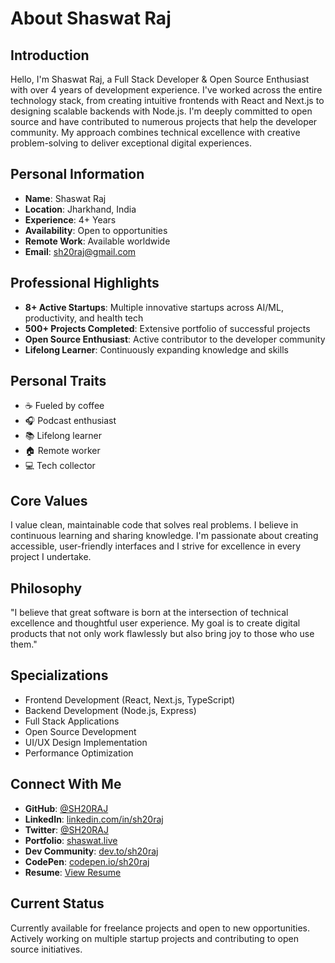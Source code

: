 # About Shaswat Raj

## Introduction

Hello, I'm Shaswat Raj, a Full Stack Developer & Open Source Enthusiast with over 4 years of development experience. I've worked across the entire technology stack, from creating intuitive frontends with React and Next.js to designing scalable backends with Node.js. I'm deeply committed to open source and have contributed to numerous projects that help the developer community. My approach combines technical excellence with creative problem-solving to deliver exceptional digital experiences.

## Personal Information

- **Name**: Shaswat Raj
- **Location**: Jharkhand, India
- **Experience**: 4+ Years
- **Availability**: Open to opportunities
- **Remote Work**: Available worldwide
- **Email**: sh20raj@gmail.com

## Professional Highlights

- **8+ Active Startups**: Multiple innovative startups across AI/ML, productivity, and health tech
- **500+ Projects Completed**: Extensive portfolio of successful projects
- **Open Source Enthusiast**: Active contributor to the developer community
- **Lifelong Learner**: Continuously expanding knowledge and skills

## Personal Traits

- ☕ Fueled by coffee
- 🎧 Podcast enthusiast
- 📚 Lifelong learner
- 🏠 Remote worker
- 💻 Tech collector

## Core Values

I value clean, maintainable code that solves real problems. I believe in continuous learning and sharing knowledge. I'm passionate about creating accessible, user-friendly interfaces and I strive for excellence in every project I undertake.

## Philosophy

"I believe that great software is born at the intersection of technical excellence and thoughtful user experience. My goal is to create digital products that not only work flawlessly but also bring joy to those who use them."

## Specializations

- Frontend Development (React, Next.js, TypeScript)
- Backend Development (Node.js, Express)
- Full Stack Applications
- Open Source Development
- UI/UX Design Implementation
- Performance Optimization

## Connect With Me

- **GitHub**: [@SH20RAJ](https://github.com/SH20RAJ)
- **LinkedIn**: [linkedin.com/in/sh20raj](https://linkedin.com/in/sh20raj)
- **Twitter**: [@SH20RAJ](https://twitter.com/SH20RAJ)
- **Portfolio**: [shaswat.live](https://shaswat.live)
- **Dev Community**: [dev.to/sh20raj](https://dev.to/sh20raj)
- **CodePen**: [codepen.io/sh20raj](https://codepen.io/sh20raj)
- **Resume**: [View Resume](https://docs.google.com/document/d/1_c8_1teca5JlCIFnsSC0rqoHcvxD5VJrlE-DeKZSXf4/edit?usp=sharing)

## Current Status

Currently available for freelance projects and open to new opportunities. Actively working on multiple startup projects and contributing to open source initiatives.

